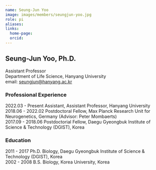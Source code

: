 ```yaml
---
name: Seung-Jun Yoo
image: images/members/seungjun-yoo.jpg
role: pi
aliases:
links:
  home-page: 
  orcid: 
---
```


## Seung-Jun Yoo, Ph.D.
Assistant Professor <br>
Department of Life Science, Hanyang University <br>
email: seungjun@hanyang.ac.kr <br>

### Professional Experience
2022.03 - Present Assistant, Assistant Professor, Hanyang University <br>
2018.06 - 2022.02 Postdoctoral Fellow, Max Planck Research Unit for Neurogenetics, Germany (Advisor: Peter Mombaerts) <br>
2017.09 - 2018.06 Postdoctorial Fellow, Daegu Gyeongbuk Institute of Science & Technology (DGIST), Korea <br>

### Education
2011 - 2017 Ph.D. Biology, Daegu Gyeongbuk Institute of Science & Technology (DGIST), Korea <br>
2002 - 2008 B.S. Biology, Korea University, Korea <br>